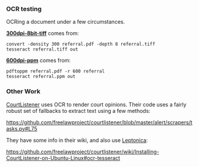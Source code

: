 ### OCR testing

OCRing a document under a few circumstances.


[**300dpi-8bit-tiff**](300dpi-8bit-tiff/out.txt) comes from:


```
convert -density 300 referral.pdf -depth 8 referral.tiff
tesseract referral.tiff out
```

[**600dpi-ppm**](600dpi-ppm/out.txt) comes from:

```
pdftoppm referral.pdf -r 600 referral
tesseract referral.ppm out
```


### Other Work

[CourtListener](https://www.courtlistener.com/) uses OCR to render court opinions. Their code uses a fairly robust set of fallbacks to extract text using a few methods:

https://github.com/freelawproject/courtlistener/blob/master/alert/scrapers/tasks.py#L75

They have some info in their wiki, and also use [Leptonica](http://www.leptonica.com/):

https://github.com/freelawproject/courtlistener/wiki/Installing-CourtListener-on-Ubuntu-Linux#ocr-tesseract
